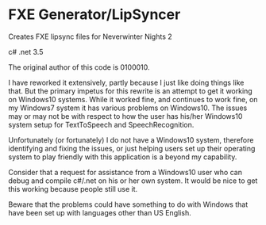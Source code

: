 # FXE Generator/LipSyncer

Creates FXE lipsync files for Neverwinter Nights 2

c# .net 3.5

The original author of this code is 0100010.

I have reworked it extensively, partly because I just like doing things like that. But the primary impetus for this rewrite is an attempt to get it working on Windows10 systems. While it worked fine, and continues to work fine, on my Windows7 system it has various problems on Windows10. The issues may or may not be with respect to how the user has his/her Windows10 system setup for TextToSpeech and SpeechRecognition.

Unfortunately (or fortunately) I do not have a Windows10 system, therefore identifying and fixing the issues, or just helping users set up their operating system to play friendly with this application is a beyond my capability.

Consider that a request for assistance from a Windows10 user who can debug and compile c#/.net on his or her own system. It would be nice to get this working because people still use it.

Beware that the problems could have something to do with Windows that have been set up with languages other than US English.